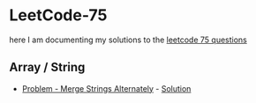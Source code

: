 # LeetCode-75

here I am documenting my solutions to the [leetcode 75 questions](https://leetcode.com/studyplan/leetcode-75/)

## Array / String

- [Problem - Merge Strings Alternately](https://leetcode.com/problems/merge-strings-alternately/description/?envType=study-plan-v2&envId=leetcode-75) - [Solution](./merge-strings-alternately.py)

